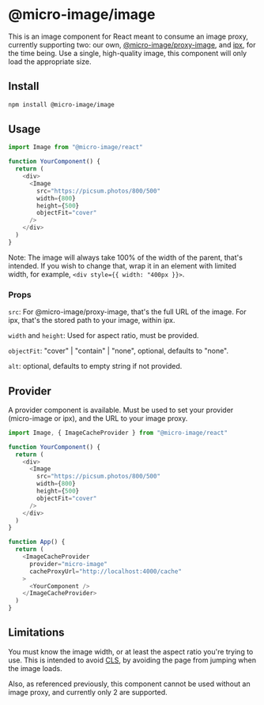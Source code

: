 # @micro-image/image

This is an image component for React meant to consume an image proxy, currently supporting two: our own, [@micro-image/proxy-image](https://github.com/veksen/micro-image), and [ipx](https://github.com/unjs/ipx), for the time being. Use a single, high-quality image, this component will only load the appropriate size.

## Install

```bash
npm install @micro-image/image
```

## Usage

```js
import Image from "@micro-image/react"

function YourComponent() {
  return (
    <div>
      <Image
        src="https://picsum.photos/800/500"
        width={800}
        height={500}
        objectFit="cover"
      />
    </div>
  )
}
```

Note: The image will always take 100% of the width of the parent, that's intended. If you wish to change that, wrap it in an element with limited width, for example, `<div style={{ width: "400px }}>`.

### Props

`src`: For @micro-image/proxy-image, that's the full URL of the image. For ipx, that's the stored path to your image, within ipx.

`width` and `height`: Used for aspect ratio, must be provided.

`objectFit`: "cover" | "contain" | "none", optional, defaults to "none".

`alt`: optional, defaults to empty string if not provided.

## Provider

A provider component is available. Must be used to set your provider (micro-image or ipx), and the URL to your image proxy.

```js
import Image, { ImageCacheProvider } from "@micro-image/react"

function YourComponent() {
  return (
    <div>
      <Image
        src="https://picsum.photos/800/500"
        width={800}
        height={500}
        objectFit="cover"
      />
    </div>
  )
}

function App() {
  return (
    <ImageCacheProvider
      provider="micro-image"
      cacheProxyUrl="http://localhost:4000/cache"
    >
      <YourComponent />
    </ImageCacheProvider>
  )
}
```

## Limitations

You must know the image width, or at least the aspect ratio you're trying to use. This is intended to avoid [CLS](https://web.dev/cls/), by avoiding the page from jumping when the image loads.

Also, as referenced previously, this component cannot be used without an image proxy, and currently only 2 are supported.
